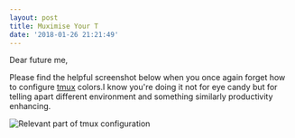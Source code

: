 ```yaml
---
layout: post
title: Muximise Your T
date: '2018-01-26 21:21:49'
---
```

Dear future me,

Please find the helpful screenshot below when you once again forget how to configure [tmux](https://github.com/tmux/tmux/wiki) colors.I know you're doing it not for eye candy but for telling apart different environment and something similarly productivity enhancing.

![Relevant part of tmux configuration]("images/tmuxicorn.png")
